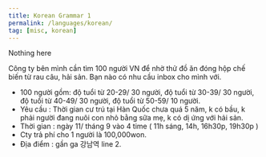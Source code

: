 ```yaml
---
title: Korean Grammar 1
permalink: /languages/korean/
tag: [misc, korean]
---
```


Nothing here

Công ty bên mình cần tìm 100 người VN để nhờ thử đồ ăn đóng hộp chế biến từ rau câu, hải sản. Bạn nào có nhu cầu inbox cho mình với.
- 100 người gồm: độ tuổi từ 20-29/ 30 người, độ tuổi từ 30-39/ 30 người, độ tuổi từ 40-49/ 30 người, độ tuổi từ 50-59/ 10 người.
- Yêu cầu : Thời gian cư trú tại Hàn Quốc chưa quá 5 năm, k có bầu, k phải người đang nuôi con nhỏ bằng sữa mẹ, k có dị ứng với hải sản. 
- Thời gian : ngày 11/ tháng 9 vào 4 time ( 11h sáng, 14h, 16h30p, 19h30p )
- Cty trả phí cho 1 người là 100,000won. 
- Địa điểm : gần ga 강남역 line 2.